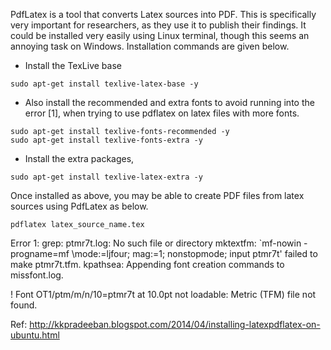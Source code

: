 PdfLatex is a tool that converts Latex sources into PDF. This is specifically very important for researchers, as they use it to publish their findings. It could be installed very easily using Linux terminal, though this seems an annoying task on Windows. Installation commands are given below. 

* Install the TexLive base 

```
sudo apt-get install texlive-latex-base -y
```

* Also install the recommended and extra fonts to avoid running into the error [1], when trying to use pdflatex on latex files with more fonts.

```
sudo apt-get install texlive-fonts-recommended -y
sudo apt-get install texlive-fonts-extra -y
```


* Install the extra packages,

```
sudo apt-get install texlive-latex-extra -y
```

Once installed as above, you may be able to create PDF files from latex sources using PdfLatex as below.

```
pdflatex latex_source_name.tex
```

Error 1:
grep: ptmr7t.log: No such file or directory
mktextfm: `mf-nowin -progname=mf \mode:=ljfour; mag:=1; nonstopmode; input ptmr7t' failed to make ptmr7t.tfm.
kpathsea: Appending font creation commands to missfont.log.

! Font OT1/ptm/m/n/10=ptmr7t at 10.0pt not loadable: Metric (TFM) file not found.

Ref: http://kkpradeeban.blogspot.com/2014/04/installing-latexpdflatex-on-ubuntu.html